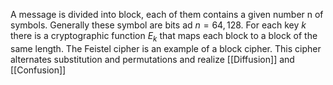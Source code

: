 A message is divided into block, each of them contains a given number n of symbols. Generally these symbol are bits ad $n=64,128$. For each key $k$ there is a cryptographic function $E_k$ that maps each block to a block of the same length. 
The Feistel cipher is an example of a block cipher. This cipher alternates substitution and permutations and realize [[Diffusion]] and [[Confusion]]
